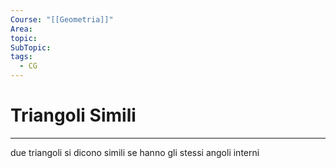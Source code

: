```yaml
---
Course: "[[Geometria]]"
Area: 
topic: 
SubTopic: 
tags:
  - CG
---
```



# Triangoli Simili
---
due triangoli si dicono simili se hanno gli stessi angoli interni

